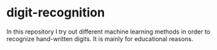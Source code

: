 # digit-recognition

In this repository I try out different machine learning methods in order to recognize hand-written digits. It is mainly for educational reasons.
